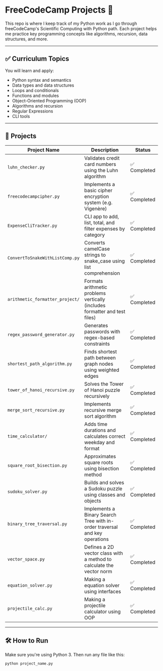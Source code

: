 # FreeCodeCamp Projects 🐍

This repo is where I keep track of my Python work as I go through freeCodeCamp's Scientific Computing with Python path. Each project helps me practice key programming concepts like algorithms, recursion, data structures, and more.

---

## ✅ Curriculum Topics

You will learn and apply:

* Python syntax and semantics  
* Data types and data structures  
* Loops and conditionals  
* Functions and modules  
* Object-Oriented Programming (OOP)  
* Algorithms and recursion  
* Regular Expressions  
* CLI tools  

---

## 📁 Projects

| Project Name                    | Description                                                                | Status        |
|---------------------------------|----------------------------------------------------------------------------|---------------|
| `luhn_checker.py`               | Validates credit card numbers using the Luhn algorithm                     | ✅ Completed   |
| `freecodecampcipher.py`         | Implements a basic cipher encryption system (e.g. Vigenère)                | ✅ Completed   |
| `ExpenseCliTracker.py`          | CLI app to add, list, total, and filter expenses by category               | ✅ Completed   |
| `ConvertToSnakeWithListComp.py` | Converts camelCase strings to snake_case using list comprehension          | ✅ Completed   |
| `arithmetic_formatter_project/` | Formats arithmetic problems vertically (includes formatter and test files) | ✅ Completed   |
| `regex_password_generator.py`   | Generates passwords with regex-based constraints                           | ✅ Completed   |
| `shortest_path_algorithm.py`    | Finds shortest path between graph nodes using weighted edges               | ✅ Completed   |
| `tower_of_hanoi_recursive.py`   | Solves the Tower of Hanoi puzzle recursively                               | ✅ Completed   |
| `merge_sort_recursive.py`       | Implements recursive merge sort algorithm                                  | ✅ Completed   |
| `time_calculator/`              | Adds time durations and calculates correct weekday and format              | ✅ Completed   |
| `square_root_bisection.py`      | Approximates square roots using bisection method                           | ✅ Completed   |
| `sudoku_solver.py`              | Builds and solves a Sudoku puzzle using classes and objects                | ✅ Completed   |
| `binary_tree_traversal.py`      | Implements a Binary Search Tree with in-order traversal and key operations | ✅ Completed   |
| `vector_space.py`               | Defines a 2D vector class with a method to calculate the vector norm       | ✅ Completed   |
| `equation_solver.py`            | Making a equation solver using interfaces                                  | ✅ Completed   |
| `projectile_calc.py`            | Making a projectile calculator using OOP                                   | ✅ Completed   |
---

## 🛠️ How to Run

Make sure you're using Python 3. Then run any file like this:

```bash
python project_name.py
